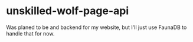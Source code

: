 # unskilled-wolf-page-api

Was planed to be and backend for my website, but I'll just use FaunaDB to handle that for now.
